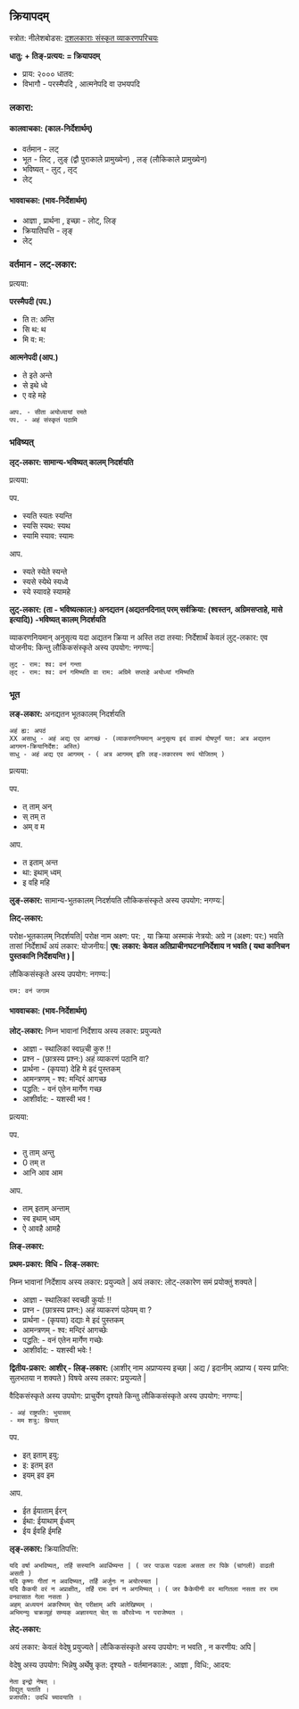 
## क्रियापदम्

स्त्रोत: नीलेशबोडस: [दशलकाराः संस्कृत व्याकरणपरिचयः](https://www.youtube.com/watch?v=Aad0AWA37e8)

**धातु: + तिङ्-प्रत्यय: = क्रियापदम्**
- प्राय: २००० धातव:
- विभागौ - परस्मैपदि , आत्मनेपदि वा उभयपदि

### लकारा:

#### कालवाचका: (काल-निर्देशार्थम्)

- वर्तमान - लट्
- भूत - लिट् , लुङ् (द्वौ पुराकाले प्रामुख्येन) , लङ् (लौकिकाले प्रामुख्येन)
- भविष्यत् - लुट् , लृट्
- लेट्

#### भाववाचका: (भाव-निर्देशार्थम्)

- आज्ञा , प्रार्थना , इच्छा - लोट्, लिङ्
- क्रियातिपत्ति - लृङ्
- लेट्

### वर्तमान - लट्-लकार:

प्रत्यया:

**परस्मैपदी (पप.)**

- ति त: अन्ति
- सि थ: थ
- मि व: म: 

**आत्मनेपदी (आप.)**

- ते  इते  अन्ते
- से  इथे  ध्वे
- ए  वहे  महे

```
आप. - सीता अयोध्यायां रमते
पप. - अहं संस्कृतं पठामि
```

### भविष्यत्

**लृट्-लकार: सामान्य-भविष्यत् कालम् निदर्शयति**

प्रत्यया:

पप.
- स्यति स्यतः स्यन्ति
- स्यसि स्यथ: स्यथ
- स्यामि स्याव: स्यामः

आप.
- स्यते स्येते स्यन्ते
- स्यसे स्येथे स्यध्वे
- स्ये स्यावहे स्यामहे

**लुट्-लकार: (ता - भविष्यत्काल:) अनद्यतन (अद्यतनदिनात् परम् सर्वक्रिया: (श्वस्तन, अग्रिमसप्ताहे, मासे इत्यादि)) -भविष्यत् कालम् निदर्शयति**

व्याकरणनियमान् अनुसृत्य यदा अद्यतन क्रिया न अस्ति तदा तस्या: निर्देशार्थं केवलं लुट्-लकार: एव योजनीय: किन्तु लौकिकसंस्कृते अस्य उपयोग: नगण्य:| 
```
लुट् - राम: श्व: वनं गन्ता
लृट् - राम: श्व: वनं गमिष्यति वा राम: अग्रिमे सप्ताहे अयोध्यां गमिष्यति
```

### भूत

**लङ्-लकार:**
अनद्यतन भूतकालम् निदर्शयति

```
अहं ह्य: अपठं
XX असाधु - अहं अद्य एव आगच्छं - (व्याकरणनियमान् अनुसृत्य इदं वाक्यं दोषपुर्णं यत: अत्र अद्यतन आगमन-क्रियानिर्देश: अस्ति)
साधु - अहं अद्य एव आगमम् - ( अत्र आगमम् इति लङ्-लकारस्य रूपं योजितम् )
```

प्रत्यया:

पप.
- त् ताम् अन्
- स् तम् त
- अम् व म

आप.
- त इताम् अन्त
- था: इथाम् ध्वम्
- इ वहि महि



**लुङ्-लकार:**
सामान्य-भुतकालम् निदर्शयति
लौकिकसंस्कृते अस्य उपयोग: नगण्य:|
 

**लिट्-लकार:**

परोक्ष-भूतकालम् निदर्शयति| परोक्ष नाम अक्ष्ण: पर: , या क्रिया अस्माकं नेत्रयो: अग्रे न (अक्ष्ण: पर:) भवति तासां निर्देशार्थं अयं लकार: योजनीय:| **एष: लकार: केवल अतिप्राचीनघटनानिर्देशाय न भवति ( यथा कानिचन पुस्तकानि निर्देशयन्ति ) |**

लौकिकसंस्कृते अस्य उपयोग: नगण्य:|

```
राम: वनं जगाम
```

#### भाववाचका: (भाव-निर्देशार्थम्)

**लोट्-लकार:**
निम्न भावानां निर्देशाय अस्य लकार: प्रयुज्यते

- आज्ञा - स्थालिकां स्वछ्ची कुरु !!
- प्रश्न - (छात्रस्य प्रश्न:) अहं व्याकरणं पठानि वा?
- प्रार्थना - (कृपया) देहि मे इदं पुस्तकम् 
- आमन्त्रणम् - श्व: मन्दिरं आगच्छ
- पद्धति: - वनं एतेन मार्गेण गच्छ
- आशीर्वाद: - यशस्वी भव !

प्रत्यया:

पप.

- तु ताम् अन्तु
- 0 तम् त
- आनि आव आम

आप.

- ताम् इताम् अन्ताम्
- स्व इथाम् ध्वम्
- ऐ आवहै आमहै

**लिङ्-लकार:**

**प्रथम-प्रकार:**
**विधि - लिङ्-लकार:**

निम्न भावानां निर्देशाय अस्य लकार: प्रयुज्यते | अयं लकार: लोट्-लकारेण समं प्रयोक्तुं शक्यते |

- आज्ञा - स्थालिकां स्वच्छी कुर्याः !!
- प्रश्न - (छात्रस्य प्रश्न:) अहं व्याकरणं पठेयम् वा ?
- प्रार्थना - (कृपया) दद्याः मे इदं पुस्तकम् 
- आमन्त्रणम् - श्व: मन्दिरं आगच्छेः
- पद्धति: - वनं एतेन मार्गेण गच्छेः
- आशीर्वाद: - यशस्वी भवेः !
  
**द्वितीय-प्रकार:**
**आशीर् - लिङ्-लकार:** (आशीर् नाम अप्राप्यस्य इच्छा | अद्य / इदानीम् अप्राप्य ( यस्य प्राप्ति: सुलभतया न शक्यते ) विषये अस्य लकार: प्रयुज्यते |

वैदिकसंस्कृते अस्य उपयोग: प्राचुर्येण दृश्यते किन्तु लौकिकसंस्कृते अस्य उपयोग: नगण्य:| 

```
- अहं राष्ट्रपति: भुयासम्
- मम शत्रु: म्रियात्
```

पप.
- इत् इताम् इयु:
- इ: इतम् इत
- इयम् इव इम

आप.

- ईत ईयाताम् ईरन्
- ईथा: ईयाथाम् ईध्वम्
- ईय ईवहि ईमहि



**लृङ्-लकार:** क्रियातिपत्ति:

```
यदि वर्षा अभविष्यत्, तर्हि सस्यानि अवर्धिष्यन्त | ( जर पाऊस पडला असता तर पिके (चांगली) वाढली असती )
यदि कृष्णः गीतां न अवदिष्यत्, तर्हि अर्जुनः न अयोत्स्यत |
यदि कैकयी वरं न अप्राक्षीत्, तर्हि रामः वनं न अगमिष्यत् । ( जर कैकेयीनी वर मागितला नसता तर राम वनवासात गेला नसता )
अहम् अध्ययनं अकरिष्यम् चेत् परीक्षाम् अपि अलेखिष्यम् ।
अभिमन्युः चक्रव्यूहं सम्यक् अज्ञास्यत् चेत् सः कौरवेभ्यः न पराजेष्यत ।

```

**लेट्-लकार:**

अयं लकार: केवलं वेदेषु प्रयुज्यते | लौकिकसंस्कृते अस्य उपयोग: न भवति , न करणीय: अपि | 

वेदेषु अस्य उपयोग: भिन्नेषु अर्थेषु कृत: दृश्यते - वर्तमानकाल: , आज्ञा , विधि:, आदय:

```
नेता इन्द्रो नेषत् ।
विद्युत् पताति ।
प्रजापति: उदधिं च्यावयाति ।

```

